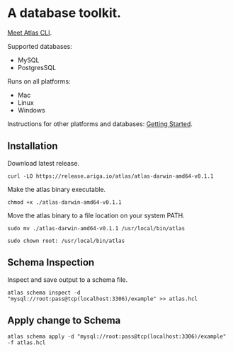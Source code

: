 
# A database toolkit.

[Meet Atlas CLI](https://blog.ariga.io/meet-atlas-cli/).

Supported databases: 
* MySQL
* PostgresSQL

Runs on all platforms:
* Mac
* Linux
* Windows

Instructions for other platforms and databases: [Getting Started](https://atlasgo.io/).

## Installation

Download latest release.
```shell
curl -LO https://release.ariga.io/atlas/atlas-darwin-amd64-v0.1.1
```

Make the atlas binary executable.
```shell
chmod +x ./atlas-darwin-amd64-v0.1.1
```

Move the atlas binary to a file location on your system PATH.
```shell
sudo mv ./atlas-darwin-amd64-v0.1.1 /usr/local/bin/atlas
```
```shell
sudo chown root: /usr/local/bin/atlas
```

## Schema Inspection

Inspect and save output to a schema file.
```shell
atlas schema inspect -d "mysql://root:pass@tcp(localhost:3306)/example" >> atlas.hcl
```

## Apply change to Schema

```shell
atlas schema apply -d "mysql://root:pass@tcp(localhost:3306)/example" -f atlas.hcl
```